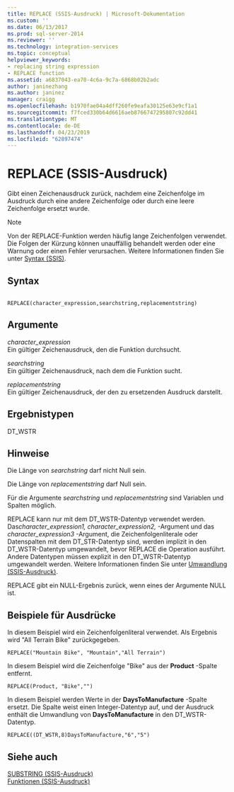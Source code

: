 ```yaml
---
title: REPLACE (SSIS-Ausdruck) | Microsoft-Dokumentation
ms.custom: ''
ms.date: 06/13/2017
ms.prod: sql-server-2014
ms.reviewer: ''
ms.technology: integration-services
ms.topic: conceptual
helpviewer_keywords:
- replacing string expression
- REPLACE function
ms.assetid: a6837043-ea70-4c6a-9c7a-6868b02b2adc
author: janinezhang
ms.author: janinez
manager: craigg
ms.openlocfilehash: b1970fae04a4dff260fe9eafa30125e63e9cf1a1
ms.sourcegitcommit: f7fced330b64d6616aeb8766747295807c92dd41
ms.translationtype: MT
ms.contentlocale: de-DE
ms.lasthandoff: 04/23/2019
ms.locfileid: "62897474"
---
```

# <a name="replace-ssis-expression"></a>REPLACE (SSIS-Ausdruck)
  Gibt einen Zeichenausdruck zurück, nachdem eine Zeichenfolge im Ausdruck durch eine andere Zeichenfolge oder durch eine leere Zeichenfolge ersetzt wurde.  
  
> [!NOTE]  
>  Von der REPLACE-Funktion werden häufig lange Zeichenfolgen verwendet. Die Folgen der Kürzung können unauffällig behandelt werden oder eine Warnung oder einen Fehler verursachen. Weitere Informationen finden Sie unter [Syntax &#40;SSIS&#41;](syntax-ssis.md).  
  
## <a name="syntax"></a>Syntax  
  
```  
  
REPLACE(character_expression,searchstring,replacementstring)  
```  
  
## <a name="arguments"></a>Argumente  
 *character_expression*  
 Ein gültiger Zeichenausdruck, den die Funktion durchsucht.  
  
 *searchstring*  
 Ein gültiger Zeichenausdruck, nach dem die Funktion sucht.  
  
 *replacementstring*  
 Ein gültiger Zeichenausdruck, der den zu ersetzenden Ausdruck darstellt.  
  
## <a name="result-types"></a>Ergebnistypen  
 DT_WSTR  
  
## <a name="remarks"></a>Hinweise  
 Die Länge von *searchstring* darf nicht Null sein.  
  
 Die Länge von *replacementstring* darf Null sein.  
  
 Für die Argumente *searchstring* und *replacementstring* sind Variablen und Spalten möglich.  
  
 REPLACE kann nur mit dem DT_WSTR-Datentyp verwendet werden. Das*character_expression1, character_expression2,* -Argument und das *character_expression3* -Argument, die Zeichenfolgenliterale oder Datenspalten mit dem DT_STR-Datentyp sind, werden implizit in den DT_WSTR-Datentyp umgewandelt, bevor REPLACE die Operation ausführt. Andere Datentypen müssen explizit in den DT_WSTR-Datentyp umgewandelt werden. Weitere Informationen finden Sie unter [Umwandlung &#40;SSIS-Ausdruck&#41;](cast-ssis-expression.md).  
  
 REPLACE gibt ein NULL-Ergebnis zurück, wenn eines der Argumente NULL ist.  
  
## <a name="expression-examples"></a>Beispiele für Ausdrücke  
 In diesem Beispiel wird ein Zeichenfolgenliteral verwendet. Als Ergebnis wird "All Terrain Bike" zurückgegeben.  
  
```  
REPLACE("Mountain Bike", "Mountain","All Terrain")  
```  
  
 In diesem Beispiel wird die Zeichenfolge "Bike" aus der **Product** -Spalte entfernt.  
  
```  
REPLACE(Product, "Bike","")  
```  
  
 In diesem Beispiel werden Werte in der **DaysToManufacture** -Spalte ersetzt. Die Spalte weist einen Integer-Datentyp auf, und der Ausdruck enthält die Umwandlung von **DaysToManufacture** in den DT_WSTR-Datentyp.  
  
```  
REPLACE((DT_WSTR,8)DaysToManufacture,"6","5")  
```  
  
## <a name="see-also"></a>Siehe auch  
 [SUBSTRING &#40;SSIS-Ausdruck&#41;](substring-ssis-expression.md)   
 [Funktionen &#40;SSIS-Ausdruck&#41;](functions-ssis-expression.md)  
  
  
